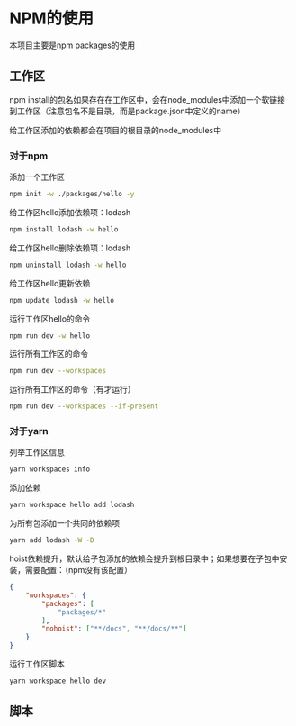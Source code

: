 # NPM的使用

本项目主要是npm packages的使用

## 工作区

npm install的包名如果存在在工作区中，会在node_modules中添加一个软链接到工作区（注意包名不是目录，而是package.json中定义的name）

给工作区添加的依赖都会在项目的根目录的node_modules中

### 对于npm

添加一个工作区
```bash
npm init -w ./packages/hello -y
```

给工作区hello添加依赖项：lodash
```bash
npm install lodash -w hello
```

给工作区hello删除依赖项：lodash
```bash
npm uninstall lodash -w hello
```

给工作区hello更新依赖
```bash
npm update lodash -w hello
```

运行工作区hello的命令
```bash
npm run dev -w hello
```

运行所有工作区的命令
```bash
npm run dev --workspaces
```
运行所有工作区的命令（有才运行）
```bash
npm run dev --workspaces --if-present
```

### 对于yarn

列举工作区信息
```bash
yarn workspaces info
```

添加依赖
```bash
yarn workspace hello add lodash
```

为所有包添加一个共同的依赖项
```bash
yarn add lodash -W -D
```

hoist依赖提升，默认给子包添加的依赖会提升到根目录中；如果想要在子包中安装，需要配置：（npm没有该配置）
```json
{
    "workspaces": {
        "packages": [
            "packages/*"
        ],
        "nohoist": ["**/docs", "**/docs/**"]
    }
}
```

运行工作区脚本
```bash
yarn workspace hello dev
```

## 脚本


